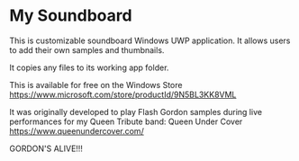 # My Soundboard

This is customizable soundboard  Windows UWP application.  It allows users to add their own samples and thumbnails.

It copies any files to its working app folder.

This is available for free on the Windows Store
https://www.microsoft.com/store/productId/9N5BL3KK8VML


It was originally developed to play Flash Gordon samples during live performances for my Queen Tribute band: Queen Under Cover https://www.queenundercover.com/

GORDON'S ALIVE!!!

